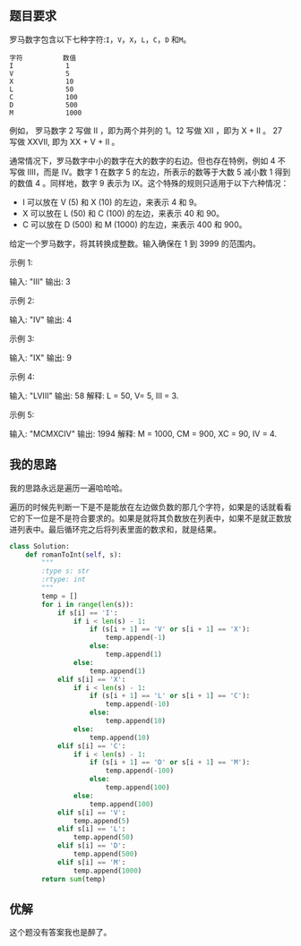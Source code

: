 ## 题目要求
罗马数字包含以下七种字符:`I`，`V`，`X`，`L`，`C`，`D` 和`M`。
```nohighlight
字符          数值
I             1
V             5
X             10
L             50
C             100
D             500
M             1000
```
例如， 罗马数字 2 写做 II ，即为两个并列的 1。12 写做 XII ，即为 X + II 。 27 写做  XXVII, 即为 XX + V + II 。

通常情况下，罗马数字中小的数字在大的数字的右边。但也存在特例，例如 4 不写做 IIII，而是 IV。数字 1 在数字 5 的左边，所表示的数等于大数 5 减小数 1 得到的数值 4 。同样地，数字 9 表示为 IX。这个特殊的规则只适用于以下六种情况：

* I 可以放在 V (5) 和 X (10) 的左边，来表示 4 和 9。
* X 可以放在 L (50) 和 C (100) 的左边，来表示 40 和 90。 
* C 可以放在 D (500) 和 M (1000) 的左边，来表示 400 和 900。

给定一个罗马数字，将其转换成整数。输入确保在 1 到 3999 的范围内。

示例 1:

输入: "III"
输出: 3

示例 2:

输入: "IV"
输出: 4

示例 3:

输入: "IX"
输出: 9

示例 4:

输入: "LVIII"
输出: 58
解释: L = 50, V= 5, III = 3.

示例 5:

输入: "MCMXCIV"
输出: 1994
解释: M = 1000, CM = 900, XC = 90, IV = 4.
## 我的思路
我的思路永远是遍历一遍哈哈哈。

遍历的时候先判断一下是不是能放在左边做负数的那几个字符，如果是的话就看看它的下一位是不是符合要求的。如果是就将其负数放在列表中，如果不是就正数放进列表中。最后循环完之后将列表里面的数求和，就是结果。
```python
class Solution:
    def romanToInt(self, s):
        """
        :type s: str
        :rtype: int
        """
        temp = []
        for i in range(len(s)):
            if s[i] == 'I':
                if i < len(s) - 1:
                    if (s[i + 1] == 'V' or s[i + 1] == 'X'):
                        temp.append(-1)
                    else:
                        temp.append(1)   
                else:
                    temp.append(1)                 
            elif s[i] == 'X':
                if i < len(s) - 1:
                    if (s[i + 1] == 'L' or s[i + 1] == 'C'):
                        temp.append(-10)
                    else:
                        temp.append(10)
                else:
                    temp.append(10)
            elif s[i] == 'C':
                if i < len(s) - 1:
                    if (s[i + 1] == 'D' or s[i + 1] == 'M'):
                        temp.append(-100)
                    else:
                        temp.append(100)
                else:
                    temp.append(100)
            elif s[i] == 'V':
                temp.append(5)
            elif s[i] == 'L':
                temp.append(50)
            elif s[i] == 'D':
                temp.append(500)
            elif s[i] == 'M':
                temp.append(1000)
        return sum(temp)
```
## 优解
这个题没有答案我也是醉了。
